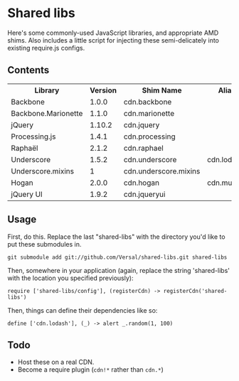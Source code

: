# Shared libs

Here's some commonly-used JavaScript libraries, and appropriate AMD shims. Also
includes a little script for injecting these semi-delicately into existing
require.js configs.

## Contents
<table>
  <tr>
    <th>Library</th><th>Version</th><th>Shim Name</th><th>Aliases</th>
  </tr>
  <tr>
    <td>Backbone</td>
    <td>1.0.0</td>
    <td>cdn.backbone</td>
  </tr>
  <tr>
    <td>Backbone.Marionette</td>
    <td>1.1.0</td>
    <td>cdn.marionette</td>
  </tr>
  <tr>
    <td>jQuery</td>
    <td>1.10.2</td>
    <td>cdn.jquery</td>
  </tr>
  <tr>
    <td>Processing.js</td>
    <td>1.4.1</td>
    <td>cdn.processing</td>
  </tr>
  <tr>
    <td>Raphaël</td>
    <td>2.1.2</td>
    <td>cdn.raphael</td>
  </tr>
  <tr>
    <td>Underscore</td>
    <td>1.5.2</td>
    <td>cdn.underscore</td>
    <td>cdn.lodash</td>
  </tr>
  <tr>
    <td>Underscore.mixins</td>
    <td>1</td>
    <td>cdn.underscore.mixins</td>
  </tr>
  <tr>
    <td>Hogan</td>
    <td>2.0.0</td>
    <td>cdn.hogan</td>
    <td>cdn.mustache</td>
  </tr>
  <tr>
    <td>jQuery UI</td>
    <td>1.9.2</td>
    <td>cdn.jqueryui</td>
  </tr>
</table>

## Usage
First, do this. Replace the last "shared-libs" with the directory you'd like to
put these submodules in.

    git submodule add git://github.com/Versal/shared-libs.git shared-libs

Then, somewhere in your application (again, replace the string 'shared-libs'
with the location you specified previously):

    require ['shared-libs/config'], (registerCdn) -> registerCdn('shared-libs')

Then, things can define their dependencies like so:

    define ['cdn.lodash'], (_) -> alert _.random(1, 100)

## Todo
- Host these on a real CDN.
- Become a require plugin (`cdn!*` rather than `cdn.*`)
